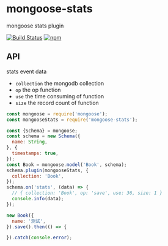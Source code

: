 # mongoose-stats

mongoose stats plugin

[![Build Status](https://travis-ci.org/vicanso/mongoose-stats.svg?branch=master)](https://travis-ci.org/vicanso/mongoose-stats)
[![npm](http://img.shields.io/npm/v/mongoose-stats.svg?style=flat-square)](https://www.npmjs.org/package/mongoose-stats)

## API

stats event data

- `collection` the mongodb collection
- `op` the op function
- `use` the time consuming of function
- `size` the record count of function

```js
const mongoose = require('mongoose');
const mongooseStats = require('mongoose-stats');

const {Schema} = mongoose;
const schema = new Schema({
  name: String,
}, {
  timestamps: true,
});
const Book = mongoose.model('Book', schema);
schema.plugin(mongooseStats, {
  collection: 'Book',
});
schema.on('stats', (data) => {
  // { collection: 'Book', op: 'save', use: 36, size: 1 }
  console.info(data);
});

new Book({
  name: '测试',
}).save().then(() => {

}).catch(console.error);
```